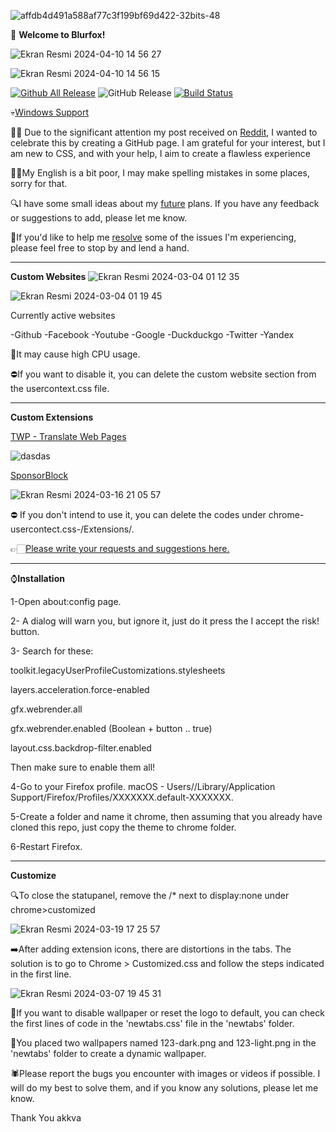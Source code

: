 
![affdb4d491a588af77c3f199bf69d422-32bits-48](https://github.com/safak45xx/Blurfox-MacOS-/assets/141409983/10007d37-6f4a-4e4e-9bfb-555765cdc5cc)

🚀 **Welcome to Blurfox!**

![Ekran Resmi 2024-04-10 14 56 27](https://github.com/safak45xx/Blurfox/assets/141409983/2744d3a3-7768-45e5-ad6d-54f0048d9491)

![Ekran Resmi 2024-04-10 14 56 15](https://github.com/safak45xx/Blurfox/assets/141409983/b3dc1889-9805-467d-8044-d85f837c589f)

 
  [![Github All Release](https://img.shields.io/github/downloads/safak45xx/Blurfox-MacOS-/total.svg)]() ![GitHub Release](https://img.shields.io/github/v/release/safak45xx/Blurfox-MacOS-)
 [![Build Status](https://img.shields.io/github/stars/safak45xx/Blurfox-MacOS-.svg)](https://github.com/safak45xx/Blurfox-MacOS-) 
 
💀[Windows Support](https://github.com/safak45xx/Blurfox-MacOS-/issues/12)

👍🏻 Due to the significant attention my post received on [Reddit](https://www.reddit.com/r/FirefoxCSS/comments/1au0bw0/blurfox/), I wanted to celebrate this by creating a GitHub page. I am grateful for your interest, but I am new to CSS, and with your help, I aim to create a flawless experience

🙌🏻My English is a bit poor, I may make spelling mistakes in some places, sorry for that.

🔍I have some small ideas about my [future](https://github.com/safak45xx/Blurfox-MacOS-/issues/2) plans. If you have any feedback or suggestions to add, please let me know.

🔴If you'd like to help me [resolve](https://github.com/safak45xx/Blurfox-MacOS-/issues/4) some of the issues I'm experiencing, please feel free to stop by and lend a hand.

------------------
**Custom Websites**
![Ekran Resmi 2024-03-04 01 12 35](https://github.com/safak45xx/Blurfox-MacOS-/assets/141409983/b61f1880-6b61-410a-a20d-b100df073784)

![Ekran Resmi 2024-03-04 01 19 45](https://github.com/safak45xx/Blurfox-MacOS-/assets/141409983/d67ad213-a1ce-4b46-8415-40b5363db724)

Currently active websites

-Github
-Facebook
-Youtube
-Google
-Duckduckgo
-Twitter
-Yandex


🔴It may cause high CPU usage.

⛔️If you want to disable it, you can delete the custom website section from the usercontext.css file.

------------------
**Custom Extensions**

[TWP - Translate Web Pages](https://addons.mozilla.org/en-US/firefox/addon/traduzir-paginas-web/?utm_source=addons.mozilla.org&utm_medium=referral&utm_content=search)

![dasdas](https://github.com/safak45xx/Blurfox-MacOS-/assets/141409983/3cc03a77-b9ad-4077-94b8-09f9a48c25ea)

[SponsorBlock](https://addons.mozilla.org/tr/firefox/addon/sponsorblock/?utm_source=addons.mozilla.org&utm_medium=referral&utm_content=search)

![Ekran Resmi 2024-03-16 21 05 57](https://github.com/safak45xx/Blurfox-MacOS-/assets/141409983/9fcb5a29-2d69-4550-b5d5-901aea6ab4c4)


⛔️ If you don't intend to use it, you can delete the codes under chrome-usercontect.css-/Extensions/.

👉🏻[Please write your requests and suggestions here.](https://github.com/safak45xx/Blurfox-MacOS-/issues/17)

------------------
⌚️**Installation**

1-Open about:config page.

2- A dialog will warn you, but ignore it, just do it press the I accept the risk! button.

3- Search for these:

  toolkit.legacyUserProfileCustomizations.stylesheets
  
  layers.acceleration.force-enabled
  
  gfx.webrender.all 
  
  gfx.webrender.enabled (Boolean + button .. true)
  
  layout.css.backdrop-filter.enabled

Then make sure to enable them all!

4-Go to your Firefox profile.
macOS - Users/<USERNAME>/Library/Application Support/Firefox/Profiles/XXXXXXX.default-XXXXXXX.

5-Create a folder and name it chrome, then assuming that you already have cloned this repo, just copy the theme to chrome folder.

6-Restart Firefox.

------------------
**Customize**

🔍To close the statupanel, remove the /* next to display:none under chrome>customized

![Ekran Resmi 2024-03-19 17 25 57](https://github.com/safak45xx/Blurfox-MacOS-/assets/141409983/c81e7eea-f9e0-4a94-b4d3-98e46951f8a7)


➡️After adding extension icons, there are distortions in the tabs. The solution is to go to Chrome > Customized.css and follow the steps indicated in the first line.

![Ekran Resmi 2024-03-07 19 45 31](https://github.com/safak45xx/Blurfox-MacOS-/assets/141409983/483ea141-2b54-460a-a551-64aeb9a52ebc)


🥸If you want to disable wallpaper or reset the logo to default, you can check the first lines of code in the 'newtabs.css' file in the 'newtabs' folder.

🌄You placed two wallpapers named 123-dark.png and 123-light.png in the 'newtabs' folder to create a dynamic wallpaper.

🕷️Please report the bugs you encounter with images or videos if possible. I will do my best to solve them, and if you know any solutions, please let me know.

Thank You akkva
